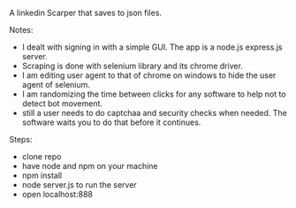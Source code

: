A linkedin Scarper that saves to json files.

Notes:
 - I dealt with signing in with a simple GUI. The app is a node.js express.js server.
 - Scraping is done with selenium library and its chrome driver.
 - I am editing user agent to that of chrome on windows to hide the user agent of selenium.
 - I am randomizing the time between clicks for any software to help not to detect bot movement.
 - still a user needs to do captchaa and security checks when needed. The software waits you to do that before it continues.


Steps:
 - clone repo
 - have node and npm on your machine
 - npm install
 - node server.js to run the server
 - open localhost:888
   
